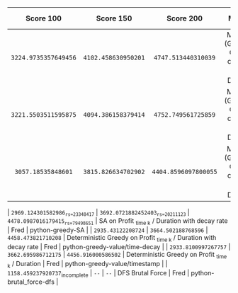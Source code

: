 | Score 100 | Score 150 | Score 200 | Method | Editor | Branch Name |
| :----: | :----: | :----: | :----: | :----: | :----: |
| `3224.9735357649456` | `4102.458630950201` | `4747.513440310039` | Modified (Greedier) Greedy on Profit <sub>time k</sub> / Duration | Tom | python-greedy-dp, solver2.py, n=4 |
| `3221.5503511595875` | `4094.386158379414` | `4752.749561725859` | Modified (Greedier) Greedy on Profit <sub>time k</sub> / Duration | Tom | python-greedy-dp, solver2.py, n=3 |
| `3057.18535848601` | `3815.826634702902` | `4404.8596097800055` | Modified (Greedier) Greedy on Profit <sub>time k</sub> / Duration | Tom | python-greedy-dp, solver.py |

| `2969.124301582986`<sub>`rs=23348417`</sub> | `3692.0721882452403`<sub>`rs=20211123`</sub> | `4478.0987016179415`<sub>`rs=79498651`</sub> | SA on Profit <sub>time k</sub> / Duration with decay rate | Fred | python-greedy-SA |
| `2935.43122208724` | `3664.502188768596` | `4458.473821710208` | Deterministic Greedy on Profit <sub>time k</sub> / Duration with decay rate | Fred | python-greedy-value/time-decay |
| `2933.8100997267757` | `3662.695986712175` | `4456.916000586502` | Deterministic Greedy on Profit <sub>time k</sub> / Duration | Fred | python-greedy-value/timestamp |
| `1158.459237920737`<sub>incomplete</sub> | `--` | `--` | DFS Brutal Force | Fred | python-brutal_force-dfs |

